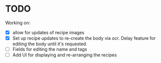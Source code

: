 # TODO

Working on:
- [X] allow for updates of recipe images
- [X] Set up recipe updates to re-create the body via ocr. Delay feature for
      editing the body until it's requested.
- [ ] Fields for editing the name and tags
- [ ] Add UI for displaying and re-arranging the recipes
